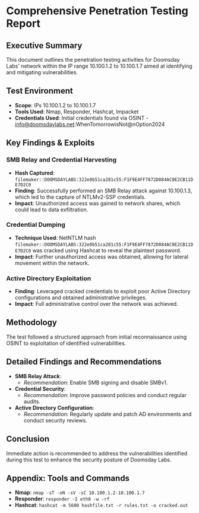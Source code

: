 # Comprehensive Penetration Testing Report

## Executive Summary
This document outlines the penetration testing activities for Doomsday Labs' network within the IP range 10.100.1.2 to 10.100.1.7 aimed at identifying and mitigating vulnerabilities.

## Test Environment
- **Scope**: IPs 10.100.1.2 to 10.100.1.7
- **Tools Used**: Nmap, Responder, Hashcat, Impacket
- **Credentials Used**: Initial credentials found via OSINT - info@doomsdaylabs.net:WhenTomorrowisNot@nOption2024

## Key Findings & Exploits

### SMB Relay and Credential Harvesting
- **Hash Captured**: `filemaker::DOOMSDAYLABS:322e0b51ca281c55:F1F9E4FF7872D084AC0E2CB11DE7D2C0`
- **Finding**: Successfully performed an SMB Relay attack against 10.100.1.3, which led to the capture of NTLMv2-SSP credentials.
- **Impact**: Unauthorized access was gained to network shares, which could lead to data exfiltration.

### Credential Dumping
- **Technique Used**: NetNTLM hash `filemaker::DOOMSDAYLABS:322e0b51ca281c55:F1F9E4FF7872D084AC0E2CB11DE7D2C0` was cracked using Hashcat to reveal the plaintext password.
- **Impact**: Further unauthorized access was obtained, allowing for lateral movement within the network.

### Active Directory Exploitation
- **Finding**: Leveraged cracked credentials to exploit poor Active Directory configurations and obtained administrative privileges.
- **Impact**: Full administrative control over the network was achieved.

## Methodology
The test followed a structured approach from initial reconnaissance using OSINT to exploitation of identified vulnerabilities.

## Detailed Findings and Recommendations
- **SMB Relay Attack**: 
  - *Recommendation*: Enable SMB signing and disable SMBv1.
- **Credential Security**: 
  - *Recommendation*: Improve password policies and conduct regular audits.
- **Active Directory Configuration**:
  - *Recommendation*: Regularly update and patch AD environments and conduct security reviews.

## Conclusion
Immediate action is recommended to address the vulnerabilities identified during this test to enhance the security posture of Doomsday Labs.

## Appendix: Tools and Commands
- **Nmap**: `nmap -sT -oN -sV -sC 10.100.1.2-10.100.1.7`
- **Responder**: `responder -I eth0 -w -rf`
- **Hashcat**: `hashcat -m 5600 hashfile.txt -r rules.txt -o cracked.out`
